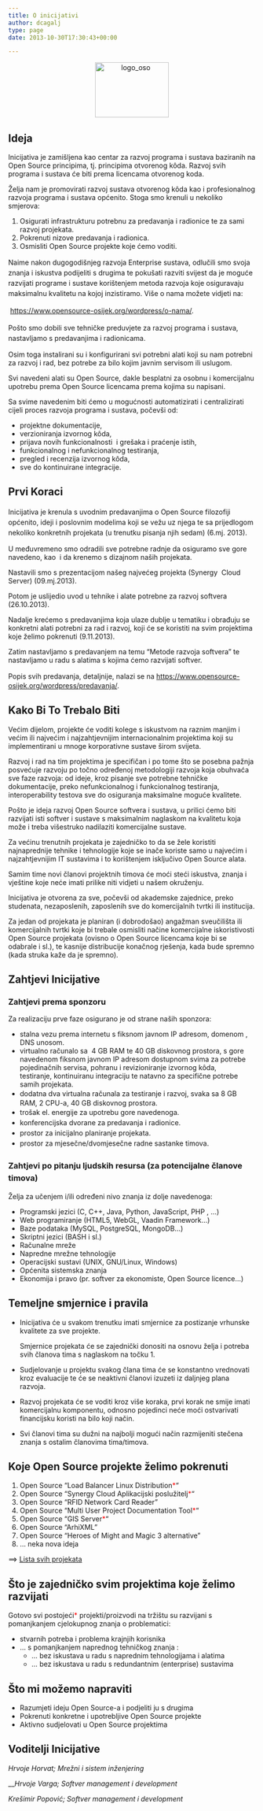 ```yaml
---
title: O inicijativi
author: dcagalj
type: page
date: 2013-10-30T17:30:43+00:00

---
```

<p style="text-align: center;">
  <img class="size-full wp-image-110 aligncenter" alt="logo_oso" src="https://i0.wp.com/www.opensource-osijek.org/wordpress/wp-content/uploads/2013/10/logo_oso.png?resize=150%2C112&#038;ssl=1" width="150" height="112" data-recalc-dims="1" />
</p>

## Ideja

Inicijativa je zamišljena kao centar za razvoj programa i sustava baziranih na Open Source principima, tj. principima otvorenog kôda. Razvoj svih programa i sustava će biti prema licencama otvorenog koda.

Želja nam je promovirati razvoj sustava otvorenog kôda kao i profesionalnog razvoja programa i sustava općenito. Stoga smo krenuli u nekoliko smjerova:

  1. Osigurati infrastrukturu potrebnu za predavanja i radionice te za sami razvoj projekata.
  2. Pokrenuti nizove predavanja i radionica.
  3. Osmisliti Open Source projekte koje ćemo voditi.

<span style="line-height: 1.5;">Naime nakon dugogodišnjeg razvoja Enterprise sustava, odlučili smo svoja znanja i iskustva podijeliti s drugima te pokušati razviti svijest da je moguće razvijati programe i sustave korištenjem metoda razvoja koje osiguravaju maksimalnu kvalitetu na kojoj inzistiramo. Više o nama možete vidjeti na:</span>

<span style="line-height: 1.5;"> </span><a style="line-height: 1.5;" href="https://www.opensource-osijek.org/wordpress/o-nama/">https://www.opensource-osijek.org/wordpress/o-nama/</a>.

<span style="line-height: 1.5;">Pošto smo dobili sve tehničke preduvjete za razvoj programa i sustava, nastavljamo s predavanjima i radionicama.</span>

Osim toga instalirani su i konfigurirani svi potrebni alati koji su nam potrebni za razvoj i rad, bez potrebe za bilo kojim javnim servisom ili uslugom.

Svi navedeni alati su Open Source, dakle besplatni za osobnu i komercijalnu upotrebu prema Open Source licencama prema kojima su napisani.

Sa svime navedenim biti ćemo u mogućnosti automatizirati i centralizirati cijeli proces razvoja programa i sustava, počevši od:

  * projektne dokumentacije,
  * verzioniranja izvornog kôda,
  * prijava novih funkcionalnosti  i grešaka i praćenje istih,
  * funkcionalnog i nefunkcionalnog testiranja,
  * pregled i recenzija izvornog kôda,
  * sve do kontinuirane integracije.

## Prvi Koraci

<span style="line-height: 1.5;">Inicijativa je krenula s uvodnim predavanjima o Open Source filozofiji općenito, ideji i poslovnim modelima koji se vežu uz njega te sa prijedlogom nekoliko konkretnih projekata (u trenutku pisanja njih sedam) (6.mj. 2013).</span>

U međuvremeno smo odradili sve potrebne radnje da osiguramo sve gore navedeno, kao  i da krenemo s dizajnom naših projekata.

Nastavili smo s prezentacijom našeg najvećeg projekta (Synergy  Cloud Server) (09.mj.2013).

Potom je uslijedio uvod u tehnike i alate potrebne za razvoj softvera (26.10.2013).

Nadalje krećemo s predavanjima koja ulaze dublje u tematiku i obrađuju se konkretni alati potrebni za rad i razvoj, koji će se koristiti na svim projektima koje želimo pokrenuti (9.11.2013).

Zatim nastavljamo s predavanjem na temu &#8220;Metode razvoja softvera&#8221; te nastavljamo u radu s alatima s kojima ćemo razvijati softver.

<span style="line-height: 1.5;">Popis svih predavanja, detaljnije, nalazi se na </span><https://www.opensource-osijek.org/wordpress/predavanja/>.

## Kako Bi To Trebalo Biti

Većim dijelom, projekte će voditi kolege s iskustvom na raznim manjim i većim ili najvećim i najzahtjevnijim internacionalnim projektima koji su implementirani u mnoge korporativne sustave širom svijeta.

Razvoj i rad na tim projektima je specifičan i po tome što se posebna pažnja posvećuje razvoju po točno određenoj metodologiji razvoja koja obuhvaća sve faze razvoja: od ideje, kroz pisanje sve potrebne tehničke dokumentacije, preko nefunkcionalnog i funkcionalnog testiranja, interoperability testova sve do osiguranja maksimalne moguće kvalitete.

Pošto je ideja razvoj Open Source softvera i sustava, u prilici ćemo biti razvijati isti softver i sustave s maksimalnim naglaskom na kvalitetu koja može i treba višestruko nadilaziti komercijalne sustave.

Za većinu trenutnih projekata je zajedničko to da se žele koristiti najnaprednije tehnike i tehnologije koje se inače koriste samo u najvećim i najzahtjevnijim IT sustavima i to korištenjem isključivo Open Source alata.

Samim time novi članovi projektnih timova će moći steći iskustva, znanja i vještine koje neće imati prilike niti vidjeti u našem okruženju.

Inicijativa je otvorena za sve, počevši od akademske zajednice, preko studenata, nezaposlenih, zaposlenih sve do komercijalnih tvrtki ili institucija.
  
Za jedan od projekata je planiran (i dobrodošao) angažman sveučilišta ili komercijalnih tvrtki koje bi trebale osmisliti načine komercijalne iskoristivosti Open Source projekata (ovisno o Open Source licencama koje bi se odabrale i sl.), te kasnije distribucije konačnog rješenja, kada bude spremno (kada struka kaže da je spremno).

## Zahtjevi Inicijative

### Zahtjevi prema sponzoru

Za realizaciju prve faze osigurano je od strane naših sponzora:

  * stalna vezu prema internetu s fiksnom javnom IP adresom, domenom , DNS unosom.
  * virtualno računalo sa  4 GB RAM te 40 GB diskovnog prostora, s gore navedenom fiksnom javnom IP adresom dostupnom svima za potrebe pojedinačnih servisa, pohranu i revizioniranje izvornog kôda,  testiranje, kontinuiranu integraciju te natavno za specifične potrebe samih projekata.
  * <span style="line-height: 1.5;">dodatna dva virtualna računala za testiranje i razvoj, svaka sa 8 GB RAM, 2 CPU-a, 40 GB diskovnog prostora.</span>
  * <span style="line-height: 1.5;">trošak el. energije za upotrebu gore navedenoga.</span>
  * <span style="line-height: 1.5;">konferencijska dvorane za predavanja i radionice.</span>
  * <span style="line-height: 1.5;">prostor za inicijalno planiranje projekata.</span>
  * <span style="line-height: 1.5;">prostor za mjesečne/dvomjesečne radne sastanke timova.</span>

### <strong style="line-height: 1.5;">Zahtjevi po pitanju ljudskih resursa (za potencijalne članove timova)</strong>

Želja za učenjem i/ili određeni nivo znanja iz dolje navedenoga:

  * Programski jezici (C, C++, Java, Python, JavaScript, PHP , &#8230;)
  * Web programiranje (HTML5, WebGL, Vaadin Framework&#8230;)
  * Baze podataka (MySQL, PostgreSQL, MongoDB&#8230;)
  * Skriptni jezici (BASH i sl.)
  * Računalne mreže
  * Napredne mrežne tehnologije
  * Operacijski sustavi (UNIX, GNU/Linux, Windows)
  * Općenita sistemska znanja
  * Ekonomija i pravo (pr. softver za ekonomiste, Open Source licence&#8230;)

## **Temeljne smjernice i pravila**

  * Inicijativa će u svakom trenutku imati smjernice za postizanje vrhunske kvalitete za sve projekte.
  
    Smjernice projekata će se zajednički donositi na osnovu želja i potreba svih članova tima s naglaskom na točku 1.
  * Sudjelovanje u projektu svakog člana tima će se konstantno vrednovati kroz evaluacije te će se neaktivni članovi izuzeti iz daljnjeg plana razvoja.
  * Razvoj projekata će se voditi kroz više koraka, prvi korak ne smije imati komercijalnu komponentu, odnosno pojedinci neće moći ostvarivati financijsku koristi na bilo koji način.
  * Svi članovi tima su dužni na najbolji mogući način razmijeniti stečena znanja s ostalim članovima tima/timova.

## Koje Open Source projekte želimo pokrenuti

  1. Open Source &#8220;Load Balancer Linux Distribution<span style="color: #ff0000;">*</span>&#8220;
  2. Open Source &#8220;Synergy Cloud Aplikacijski poslužitelj<span style="color: #ff0000;">*</span>&#8220;
  3. Open Source &#8220;RFID Network Card Reader&#8221;
  4. Open Source &#8220;Multi User Project Documentation Tool<span style="color: #ff0000;">*</span>&#8220;
  5. Open Source &#8220;GIS Server<span style="color: #ff0000;">*</span>&#8220;
  6. Open Source &#8220;ArhiXML&#8221;
  7. Open Source &#8220;Heroes of Might and Magic 3 alternative&#8221;
  8. &#8230; neka nova ideja

==> [Lista svih projekata][1]

## Što je zajedničko svim projektima koje želimo razvijati

Gotovo svi postojeći<span style="color: #ff0000;">*</span> projekti/proizvodi na tržištu su razvijani s pomanjkanjem cjelokupnog znanja o problematici:

  * stvarnih potreba i problema krajnjih korisnika
  * &#8230; s pomanjkanjem naprednog tehničkog znanja : 
      * &#8230; bez iskustava u radu s naprednim tehnologijama i alatima
      * &#8230; bez iskustava u radu s redundantnim (enterprise) sustavima

## Što mi možemo napraviti

  * Razumjeti ideju Open Source-a i podjeliti ju s drugima
  * Pokrenuti konkretne i upotrebljive Open Source projekte
  * Aktivno sudjelovati u Open Source projektima

## Voditelji Inicijative

_Hrvoje Horvat; Mrežni i sistem inženjering_

___Hrvoje Varga; Softver management i development_

_Krešimir Popović; Softver management i development_

 [1]: https://www.opensource-osijek.org/wordpress/nasi-projekti/ "Naši projekti"